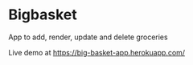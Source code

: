 # Bigbasket
App to add, render, update and delete groceries

Live demo at https://big-basket-app.herokuapp.com/
